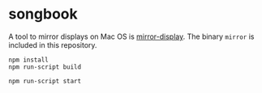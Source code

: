 # songbook

A tool to mirror displays on Mac OS is
[mirror-display](https://github.com/fcanas/mirror-displays).
The binary `mirror` is included in this repository.

```
npm install
npm run-script build
```

```
npm run-script start
```
